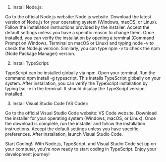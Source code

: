 1. Install Node.js:

Go to the official Node.js website: Node.js website.
Download the latest version of Node.js for your operating system (Windows, macOS, or Linux).
Follow the installation instructions provided by the installer. Accept the default settings unless you have a specific reason to change them.
Once installed, you can verify the installation by opening a terminal (Command Prompt on Windows, Terminal on macOS or Linux) and typing node -v to check the Node.js version. Similarly, you can type npm -v to check the npm (Node Package Manager) version.


2. Install TypeScript:

TypeScript can be installed globally via npm. Open your terminal.
Run the command npm install -g typescript. This installs TypeScript globally on your system.
After installation, you can verify the TypeScript installation by typing tsc -v in the terminal. It should display the TypeScript version installed.


3. Install Visual Studio Code (VS Code):

Go to the official Visual Studio Code website: VS Code website.
Download the installer for your operating system (Windows, macOS, or Linux).
Once the download is complete, run the installer and follow the installation instructions. Accept the default settings unless you have specific preferences.
After installation, launch Visual Studio Code.


Start Coding!:
With Node.js, TypeScript, and Visual Studio Code set up on your computer, you're now ready to start coding in TypeScript. Enjoy your development journey!